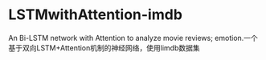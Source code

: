 # LSTMwithAttention-imdb
An Bi-LSTM network with Attention to analyze movie reviews; emotion.一个基于双向LSTM+Attention机制的神经网络，使用limdb数据集
